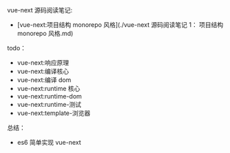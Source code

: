vue-next 源码阅读笔记:

- [vue-next:项目结构 monorepo 风格](./vue-next 源码阅读笔记 1： 项目结构 monorepo 风格.md)

todo：

- vue-next:响应原理
- vue-next:编译核心
- vue-next:编译 dom
- vue-next:runtime 核心
- vue-next:runtime-dom
- vue-next:runtime-测试
- vue-next:template-浏览器

总结：

- es6 简单实现 vue-next
